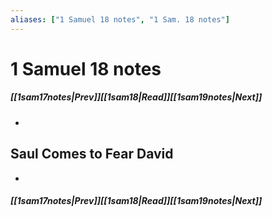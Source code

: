 ```yaml
---
aliases: ["1 Samuel 18 notes", "1 Sam. 18 notes"]
---
```

# 1 Samuel 18 notes
##### <span class=arrow-left></span>[[1sam17notes|Prev]]<span class=navigation-separator></span>[[1sam18|Read]]<span class=navigation-separator></span>[[1sam19notes|Next]]<span class=arrow-right></span>
- 
## Saul Comes to Fear David
- 
##### <span class=arrow-left></span>[[1sam17notes|Prev]]<span class=navigation-separator></span>[[1sam18|Read]]<span class=navigation-separator></span>[[1sam19notes|Next]]<span class=arrow-right></span>
